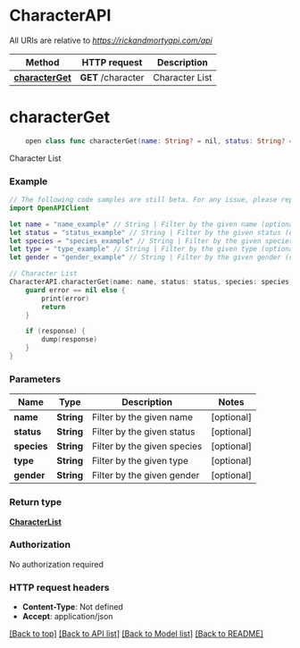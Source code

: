 # CharacterAPI

All URIs are relative to *https://rickandmortyapi.com/api*

Method | HTTP request | Description
------------- | ------------- | -------------
[**characterGet**](CharacterAPI.md#characterget) | **GET** /character | Character List


# **characterGet**
```swift
    open class func characterGet(name: String? = nil, status: String? = nil, species: String? = nil, type: String? = nil, gender: String? = nil, completion: @escaping (_ data: CharacterList?, _ error: Error?) -> Void)
```

Character List

### Example
```swift
// The following code samples are still beta. For any issue, please report via http://github.com/OpenAPITools/openapi-generator/issues/new
import OpenAPIClient

let name = "name_example" // String | Filter by the given name (optional)
let status = "status_example" // String | Filter by the given status (optional)
let species = "species_example" // String | Filter by the given species (optional)
let type = "type_example" // String | Filter by the given type (optional)
let gender = "gender_example" // String | Filter by the given gender (optional)

// Character List
CharacterAPI.characterGet(name: name, status: status, species: species, type: type, gender: gender) { (response, error) in
    guard error == nil else {
        print(error)
        return
    }

    if (response) {
        dump(response)
    }
}
```

### Parameters

Name | Type | Description  | Notes
------------- | ------------- | ------------- | -------------
 **name** | **String** | Filter by the given name | [optional] 
 **status** | **String** | Filter by the given status | [optional] 
 **species** | **String** | Filter by the given species | [optional] 
 **type** | **String** | Filter by the given type | [optional] 
 **gender** | **String** | Filter by the given gender | [optional] 

### Return type

[**CharacterList**](CharacterList.md)

### Authorization

No authorization required

### HTTP request headers

 - **Content-Type**: Not defined
 - **Accept**: application/json

[[Back to top]](#) [[Back to API list]](../README.md#documentation-for-api-endpoints) [[Back to Model list]](../README.md#documentation-for-models) [[Back to README]](../README.md)

